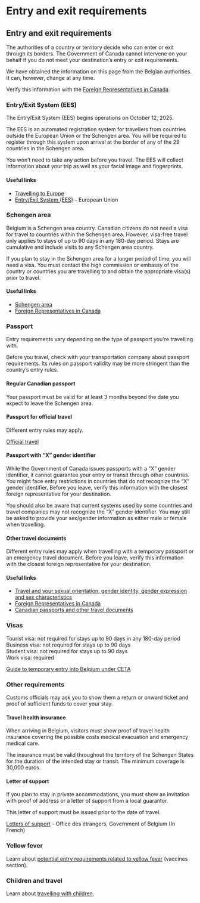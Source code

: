 # Entry and exit requirements

## Entry and exit requirements

The authorities of a country or territory decide who can enter or exit through its borders. The Government of Canada cannot intervene on your behalf if you do not meet your destination’s entry or exit requirements.

We have obtained the information on this page from the Belgian authorities. It can, however, change at any time.

Verify this information with the [Foreign Representatives in Canada](https://www.international.gc.ca/protocol-protocole/reps.aspx?lang=eng).

### Entry/Exit System (EES)

The Entry/Exit System (EES) begins operations on October 12, 2025.

The EES is an automated registration system for travellers from countries outside the European Union or the Schengen area. You will be required to register through this system upon arrival at the border of any of the 29 countries in the Schengen area.

You won’t need to take any action before you travel. The EES will collect information about your trip as well as your facial image and fingerprints.

#### Useful links

* [Travelling to Europe](https://travel.gc.ca/travelling/travelling-europe)
* [Entry/Exit System (EES)](https://travel-europe.europa.eu/ees/ltr) – European Union

### Schengen area

Belgium is a Schengen area country. Canadian citizens do not need a visa for travel to countries within the Schengen area. However, visa-free travel only applies to stays of up to 90 days in any 180-day period. Stays are cumulative and include visits to any Schengen area country.

If you plan to stay in the Schengen area for a longer period of time, you will need a visa. You must contact the high commission or embassy of the country or countries you are travelling to and obtain the appropriate visa(s) prior to travel.

#### Useful links

* [Schengen area](https://travel.gc.ca/travelling/schengen-area)
* [Foreign Representatives in Canada](http://www.international.gc.ca/protocol-protocole/reps.aspx?lang=eng)

### Passport

Entry requirements vary depending on the type of passport you're travelling with.

Before you travel, check with your transportation company about passport requirements. Its rules on passport validity may be more stringent than the country’s entry rules.

#### Regular Canadian passport

Your passport must be valid for at least 3 months beyond the date you expect to leave the Schengen area.

#### Passport for official travel

Different entry rules may apply.

[Official travel](https://www.canada.ca/en/immigration-refugees-citizenship/services/canadian-passports/official-travel.html)

#### Passport with “X” gender identifier

While the Government of Canada issues passports with a “X” gender identifier, it cannot guarantee your entry or transit through other countries. You might face entry restrictions in countries that do not recognize the “X” gender identifier. Before you leave, verify this information with the closest foreign representative for your destination.

You should also be aware that current systems used by some countries and travel companies may not recognize the “X” gender identifier. You may still be asked to provide your sex/gender information as either male or female when travelling.

#### Other travel documents

Different entry rules may apply when travelling with a temporary passport or an emergency travel document. Before you leave, verify this information with the closest foreign representative for your destination.

#### Useful links

* [Travel and your sexual orientation, gender identity, gender expression and sex characteristics](https://travel.gc.ca/travelling/health-safety/lgbt-travel)
* [Foreign Representatives in Canada](https://www.international.gc.ca/protocol-protocole/reps.aspx?lang=eng)
* [Canadian passports and other travel documents](http://www.canada.ca/passport)

### Visas

Tourist visa: not required for stays up to 90 days in any 180-day period  
Business visa: not required for stays up to 90 days  
Student visa: not required for stays up to 90 days  
Work visa: required

[Guide to temporary entry into Belgium under CETA](https://www.international.gc.ca/trade-commerce/trade-agreements-accords-commerciaux/agr-acc/ceta-aecg/temporary-entry-admission-temporaire-guide/belgium-belgique.aspx?lang=eng)

### Other requirements

Customs officials may ask you to show them a return or onward ticket and proof of sufficient funds to cover your stay.

#### Travel health insurance

When arriving in Belgium, visitors must show proof of travel health insurance covering the possible costs medical evacuation and emergency medical care.

The insurance must be valid throughout the territory of the Schengen States for the duration of the intended stay or transit. The minimum coverage is 30,000 euros.

#### Letter of support

If you plan to stay in private accommodations, you must show an invitation with proof of address or a letter of support from a local guarantor.

This letter of support must be issued prior to the date of travel.

[Letters of support](https://dofi.ibz.be/fr/themas/faq/engagement-de-prise-en-charge) - Office des étrangers, Government of Belgium (In French)

### Yellow fever

Learn about [potential entry requirements related to yellow fever](#health) (vaccines section).

### Children and travel

Learn about [travelling with children](http://travel.gc.ca/travelling/children).